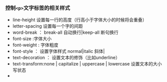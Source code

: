 ### 控制`<p>`文字标签的相关样式

* line-height 设置每一行的高度（行高小于字体大小的时候将会重叠）
* letter-spacing 设置每一个字的间距
* word-break ： break-all 自动换行|keep-all 断句换行
* font-size :字体大小
* font-weight : 字体粗度
* font-style ： 设置字体样式 normal|italic 斜体|
* text-decoration ： 设置文本的修饰（比如underline）
* text-transform:none | capitalize | uppercase | lowercase 设置文本的大小写状态
*